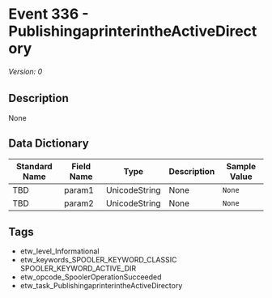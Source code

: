# Event 336 - PublishingaprinterintheActiveDirectory
###### Version: 0

## Description
None

## Data Dictionary
|Standard Name|Field Name|Type|Description|Sample Value|
|---|---|---|---|---|
|TBD|param1|UnicodeString|None|`None`|
|TBD|param2|UnicodeString|None|`None`|

## Tags
* etw_level_Informational
* etw_keywords_SPOOLER_KEYWORD_CLASSIC SPOOLER_KEYWORD_ACTIVE_DIR
* etw_opcode_SpoolerOperationSucceeded
* etw_task_PublishingaprinterintheActiveDirectory